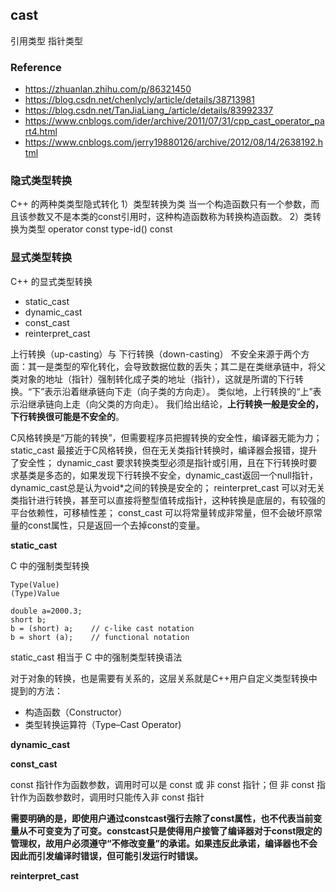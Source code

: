 ## cast

引用类型
指针类型


### Reference
- https://zhuanlan.zhihu.com/p/86321450
- https://blog.csdn.net/chenlycly/article/details/38713981
- https://blog.csdn.net/TanJiaLiang_/article/details/83992337
- https://www.cnblogs.com/ider/archive/2011/07/31/cpp_cast_operator_part4.html
- https://www.cnblogs.com/jerry19880126/archive/2012/08/14/2638192.html

### 隐式类型转换

C++ 的两种类类型隐式转化
1）类型转换为类
    当一个构造函数只有一个参数，而且该参数又不是本类的const引用时，这种构造函数称为转换构造函数。
2）类转换为类型
    operator const type-id() const

### 显式类型转换

C++ 的显式类型转换
- static_cast
- dynamic_cast
- const_cast
- reinterpret_cast

上行转换（up-casting）与 下行转换（down-casting）
不安全来源于两个方面：其一是类型的窄化转化，会导致数据位数的丢失；其二是在类继承链中，将父类对象的地址（指针）强制转化成子类的地址（指针），这就是所谓的下行转换。“下”表示沿着继承链向下走（向子类的方向走）。
类似地，上行转换的“上”表示沿继承链向上走（向父类的方向走）。
我们给出结论，**上行转换一般是安全的，下行转换很可能是不安全的**。

C风格转换是“万能的转换”，但需要程序员把握转换的安全性，编译器无能为力；
static_cast 最接近于C风格转换，但在无关类指针转换时，编译器会报错，提升了安全性；
dynamic_cast 要求转换类型必须是指针或引用，且在下行转换时要求基类是多态的，如果发现下行转换不安全，dynamic_cast返回一个null指针，dynamic_cast总是认为void*之间的转换是安全的；
reinterpret_cast 可以对无关类指针进行转换，甚至可以直接将整型值转成指针，这种转换是底层的，有较强的平台依赖性，可移植性差；
const_cast 可以将常量转成非常量，但不会破坏原常量的const属性，只是返回一个去掉const的变量。

**static_cast**


C 中的强制类型转换
```
Type(Value)
(Type)Value
```

```
double a=2000.3;
short b;
b = (short) a;    // c-like cast notation
b = short (a);    // functional notation
```

static_cast 相当于 C 中的强制类型转换语法

对于对象的转换，也是需要有关系的，这层关系就是C++用户自定义类型转换中提到的方法：
- 构造函数（Constructor）
- 类型转换运算符（Type–Cast Operator)


**dynamic_cast**

**const_cast**

const 指针作为函数参数，调用时可以是 const 或 非 const 指针；但 非 const 指针作为函数参数时，调用时只能传入非 const 指针

**需要明确的是，即使用户通过constcast强行去除了const属性，也不代表当前变量从不可变变为了可变。constcast只是使得用户接管了编译器对于const限定的管理权，故用户必须遵守“不修改变量”的承诺。如果违反此承诺，编译器也不会因此而引发编译时错误，但可能引发运行时错误。**

**reinterpret_cast**


